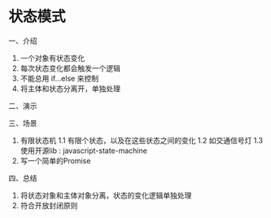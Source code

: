 # 状态模式

一、介绍

1. 一个对象有状态变化
2. 每次状态变化都会触发一个逻辑
3. 不能总用 if...else 来控制
4. 将主体和状态分离开，单独处理

二、演示

三、场景

1. 有限状态机
    1.1 有限个状态，以及在这些状态之间的变化
    1.2 如交通信号灯
    1.3 使用开源lib : javascript-state-machine
2. 写一个简单的Promise

四、总结

1. 将状态对象和主体对象分离，状态的变化逻辑单独处理
2. 符合开放封闭原则
